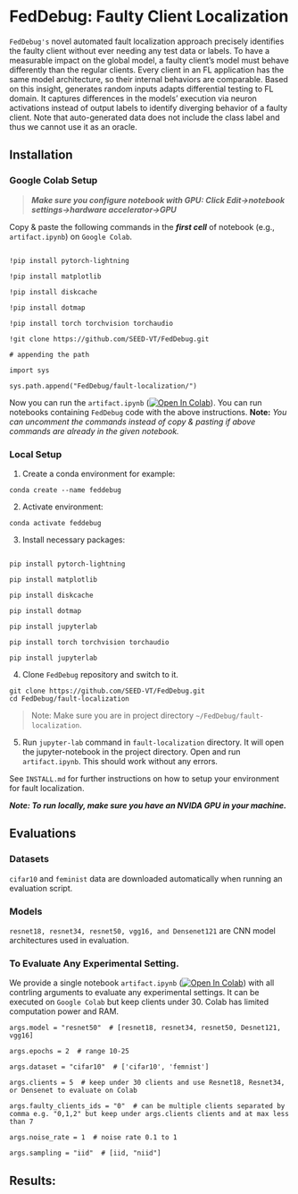 # FedDebug: Faulty Client Localization

  

`FedDebug's` novel automated fault localization approach precisely identifies the faulty client without ever needing any test data or labels. To have a measurable impact on the global model, a faulty client’s model must behave differently than the regular clients. Every client in an FL application has the same model architecture, so their internal behaviors are comparable. Based on this insight, generates random inputs adapts differential testing to FL domain. It captures differences in the models’ execution via neuron activations instead of output labels to identify diverging behavior of a faulty client. Note that auto-generated data does not include the class label and thus we cannot use it as an oracle.

  

## Installation

  

### Google Colab Setup

> ***Make sure you configure notebook with GPU: Click Edit->notebook settings->hardware accelerator->GPU***

Copy & paste the following commands in the ***first cell*** of notebook (e.g., `artifact.ipynb`) on `Google Colab`.

```

!pip install pytorch-lightning

!pip install matplotlib

!pip install diskcache

!pip install dotmap

!pip install torch torchvision torchaudio

!git clone https://github.com/SEED-VT/FedDebug.git

# appending the path

import sys

sys.path.append("FedDebug/fault-localization/")

```

Now you can run the `artifact.ipynb` (<a  target="_blank"  href="https://colab.research.google.com/github/SEED-VT/FedDebug/blob/main/fault-localization/artifact.ipynb"><img src="https://colab.research.google.com/assets/colab-badge.svg"  alt="Open In Colab"/></a>). You can run notebooks containing `FedDebug` code with the above instructions. **Note:** *You can uncomment the commands instead of copy & pasting if above commands are already in the given notebook.*

  

### Local Setup

1. Create a conda environment for example:

`conda create --name feddebug`

2. Activate environment:

`conda activate feddebug`

3. Install necessary packages:

```

pip install pytorch-lightning

pip install matplotlib

pip install diskcache

pip install dotmap

pip install jupyterlab

pip install torch torchvision torchaudio

pip install jupyterlab

```
4. Clone `FedDebug` repository and switch to it.

```
git clone https://github.com/SEED-VT/FedDebug.git
cd FedDebug/fault-localization
```

>Note: Make sure you are in project directory `~/FedDebug/fault-localization`.

  

5. Run `jupyter-lab` command in `fault-localization` directory. It will open the jupyter-notebook in the project directory. Open and run `artifact.ipynb`. This should work without any errors.

See `INSTALL.md` for further instructions on how to setup your environment for fault localization.

***Note: To run locally, make sure you have an NVIDA GPU in your machine.***

  
  ## Evaluations 
### Datasets
`cifar10` and `feminist` data are downloaded automatically when running an evaluation script. 
 
 ### Models
`resnet18, resnet34, resnet50, vgg16, and Densenet121` are CNN model architectures used in evaluation.  

### To Evaluate Any Experimental Setting.
We provide a single notebook `artifact.ipynb` (<a  target="_blank"  href="https://colab.research.google.com/github/SEED-VT/FedDebug/blob/main/fault-localization/artifact.ipynb"><img src="https://colab.research.google.com/assets/colab-badge.svg"  alt="Open In Colab"/></a>) with all contrling arguments to evaluate any experimental settings.  It can be executed on `Google Colab` but keep clients under 30. Colab has limited computation power and RAM.  

```
args.model = "resnet50"  # [resnet18, resnet34, resnet50, Desnet121, vgg16]

args.epochs = 2  # range 10-25

args.dataset = "cifar10"  # ['cifar10', 'femnist']

args.clients = 5  # keep under 30 clients and use Resnet18, Resnet34, or Densenet to evaluate on Colab

args.faulty_clients_ids = "0"  # can be multiple clients separated by comma e.g. "0,1,2" but keep under args.clients clients and at max less than 7

args.noise_rate = 1  # noise rate 0.1 to 1

args.sampling = "iid"  # [iid, "niid"]
```

## Results:


  
